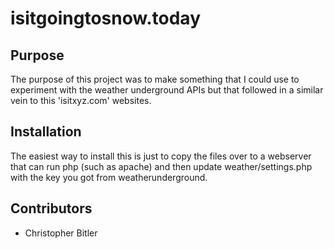 # isitgoingtosnow.today

## Purpose
The purpose of this project was to make something that I could use to experiment with the weather underground APIs
but that followed in a similar vein to this 'isitxyz.com' websites.

## Installation
The easiest way to install this is just to copy the files over to a webserver that can run php (such as apache) and then update weather/settings.php with the key you got from weatherunderground.

## Contributors
- Christopher Bitler
